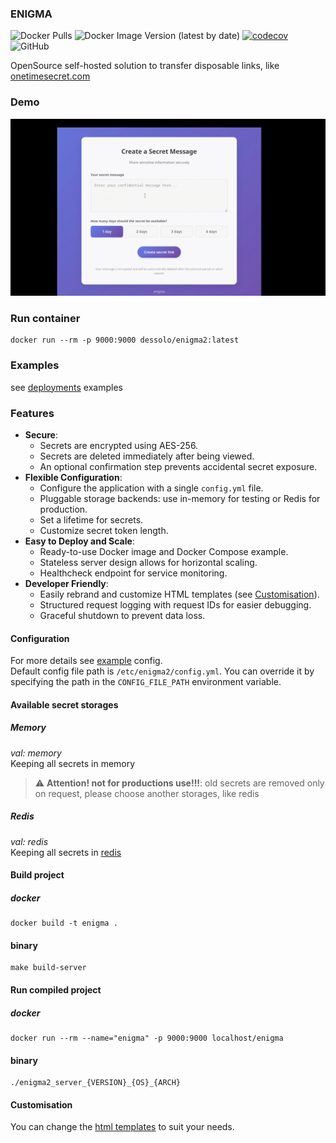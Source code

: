 ### ENIGMA
![Docker Pulls](https://img.shields.io/docker/pulls/dessolo/enigma2)
![Docker Image Version (latest by date)](https://img.shields.io/docker/v/dessolo/enigma2)
[![codecov](https://codecov.io/gh/dessolo/enigma2/graph/badge.svg?token=LBULJOKX53)](https://codecov.io/gh/dessolo/enigma2)
![GitHub](https://img.shields.io/github/license/dessolo/enigma2)

OpenSource self-hosted solution to transfer disposable links, like [onetimesecret.com](http://onetimesecret.com)

### Demo
![demo](images/demo.gif)

### Run container
```shell
docker run --rm -p 9000:9000 dessolo/enigma2:latest
```

### Examples
see [deployments](/deployments/) examples

### Features
- **Secure**:
    - Secrets are encrypted using AES-256.
    - Secrets are deleted immediately after being viewed.
    - An optional confirmation step prevents accidental secret exposure.
- **Flexible Configuration**:
    - Configure the application with a single `config.yml` file.
    - Pluggable storage backends: use in-memory for testing or Redis for production.
    - Set a lifetime for secrets.
    - Customize secret token length.
- **Easy to Deploy and Scale**:
    - Ready-to-use Docker image and Docker Compose example.
    - Stateless server design allows for horizontal scaling.
    - Healthcheck endpoint for service monitoring.
- **Developer Friendly**:
    - Easily rebrand and customize HTML templates (see [Customisation](#Customisation)).
    - Structured request logging with request IDs for easier debugging.
    - Graceful shutdown to prevent data loss.

#### Configuration
For more details see [example](/examples/config.yml) config.  
Default config file path is `/etc/enigma2/config.yml`. You can override it by specifying the path in the `CONFIG_FILE_PATH` environment variable.

#### Available secret storages
##### Memory
_val:_ *memory*  
Keeping all secrets in memory
> :warning: **Attention! not for productions use!!!**: old secrets are removed only on request, please choose another storages, like redis
##### Redis
_val:_ *redis*  
Keeping all secrets in [redis](https://redis.io/)
#### Build project
##### docker
```shell
docker build -t enigma .
```
#### binary
```shell
make build-server
```

#### Run compiled project
##### docker
```shell
docker run --rm --name="enigma" -p 9000:9000 localhost/enigma
```
#### binary
```shell
./enigma2_server_{VERSION}_{OS}_{ARCH}
```

#### Customisation
You can change the [html templates](/templates) to suit your needs.  
